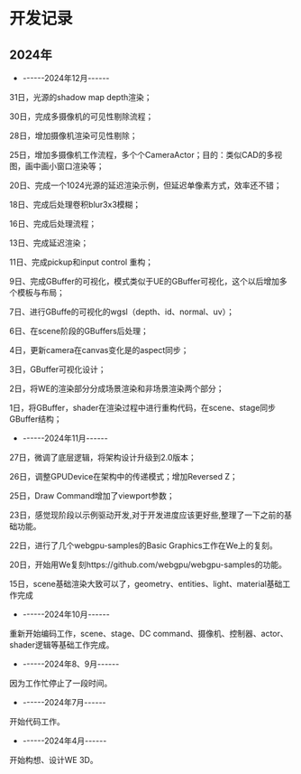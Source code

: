 # 开发记录

## 2024年

* ------2024年12月------

31日，光源的shadow map depth渲染；

30日，完成多摄像机的可见性剔除流程；

28日，增加摄像机渲染可见性剔除；

25日，增加多摄像机工作流程，多个个CameraActor；目的：类似CAD的多视图，画中画小窗口渲染等；

20日、完成一个1024光源的延迟渲染示例，但延迟单像素方式，效率还不错；

18日、完成后处理卷积blur3x3模糊；

16日、完成后处理流程；

13日、完成延迟渲染；

11日、完成pickup和input control 重构；

9日、完成GBuffer的可视化，模式类似于UE的GBuffer可视化，这个以后增加多个模板与布局；

7日、进行GBuffe的可视化的wgsl（depth、id、normal、uv）；

6日、在scene阶段的GBuffers后处理；

4日，更新camera在canvas变化是的aspect同步；

3日，GBuffer可视化设计；

2日，将WE的渲染部分分成场景渲染和非场景渲染两个部分；

1日，将GBuffer，shader在渲染过程中进行重构代码，在scene、stage同步GBuffer结构；

* ------2024年11月------

27日，微调了底层逻辑，将架构设计升级到2.0版本；

26日，调整GPUDevice在架构中的传递模式；增加Reversed Z；

25日，Draw Command增加了viewport参数；

23日，感觉现阶段以示例驱动开发,对于开发进度应该更好些,整理了一下之前的基础功能。

22日，进行了几个webgpu-samples的Basic Graphics工作在We上的复刻。

20日，开始用We复刻https://github.com/webgpu/webgpu-samples的功能。

15日，scene基础渲染大致可以了，geometry、entities、light、material基础工作完成

* ------2024年10月------

重新开始编码工作，scene、stage、DC command、摄像机、控制器、actor、shader逻辑等基础工作完成。

* ------2024年8、9月------

因为工作忙停止了一段时间。

* ------2024年7月------

开始代码工作。

* ------2024年4月------

开始构想、设计WE 3D。
